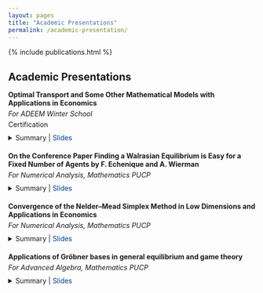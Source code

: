 ```yaml
---
layout: pages
title: "Academic Presentations"
permalink: /academic-presentation/
---
```

{% include publications.html %}

<style>
  .content-academic-presentations {
    max-width: 800px;
    margin: 0 auto;
    text-align: left;
  }
  .content-academic-presentations h2 {
    margin-bottom: 15px;
  }
  .presentation-item {
    margin-bottom: 20px;
  }
  .presentation-item p {
    margin: 5px 0;
  }
  details {
    margin-top: 10px;
  }
  summary {
    cursor: pointer;
  }
  a {
    text-decoration: none;
    color: inherit;
  }

</style>

<div class="content-academic-presentations">
  <h2>Academic Presentations</h2>

  <div class="presentation-item">
    <p><strong>Optimal Transport and Some Other Mathematical Models with Applications in Economics</strong></p>
    <p><em>For ADEEM Winter School</em></p>
    <p><a href="{{ '/files/books-and-papers/adeem.pdf' | relative_url }}" target="_blank">Certification</a></p>
    <details>
      <summary>
        Summary | <a style="color: #003d90" href="{{ '/files/books-and-papers/slides_ot.pdf' | relative_url }}" target="_blank">Slides</a>
      </summary>
      <p>
        Seminar for the Winter School 2023 organized by the Association of Students and Alumni of Mathematics and the Association of Physics Students of PUCP.<br>
        Based on Alfred Galichon's book, <em>Optimal Transport Methods in Economics</em>, and his co-authored paper <em>SISTA: Learning Optimal Transport Costs Under Sparsity Constraints</em>.
      </p>
    </details>
  </div>

  <div class="presentation-item">
    <p>
      <strong>
        On the Conference Paper 
        <a href="https://eml.berkeley.edu/~fechenique/published/sperner.pdf" target="_blank">
          Finding a Walrasian Equilibrium is Easy for a Fixed Number of Agents
        </a>
        by 
        <a href="https://eml.berkeley.edu/~fechenique/index.html" target="_blank">F. Echenique</a>
        and 
        <a href="https://adamwierman.com/" target="_blank">A. Wierman</a>
      </strong>
    </p>
    <p><em>For Numerical Analysis, Mathematics PUCP</em></p>
    <details>
      <summary>
        Summary | <a style="color: #003d90" href="{{ '/files/books-and-papers/walrasian_equilibrium_echenique_wierman.pdf' | relative_url }}" target="_blank">Slides</a>
      </summary>
      <p>
        As part of the midterm assignment for the course <em>Numerical Analysis (2024-2)</em>, I presented the article <em>Finding a Walrasian Equilibrium is Easy for a Finite Number of Agents</em> by Federico Echenique and Adam Wierman.<br>
        The article introduces an algorithm that computes, in polynomial time with respect to the number of goods and a parameter epsilon, an epsilon-Walrasian equilibrium.<br>
        In my presentation, I delved into some of the technical details and provided a comprehensive introduction for those unfamiliar with general equilibrium theory.<br>
        I also proposed some insights on one of the lemmas discussed in the article.
      </p>
    </details>
  </div>


 <div class="presentation-item">
    <p>
      <strong>
       Convergence of the Nelder–Mead Simplex Method in Low Dimensions and Applications in Economics
      </strong>
    </p>
    <p><em>For Numerical Analysis, Mathematics PUCP</em></p>
    <details>
      <summary>
        Summary | <a style="color: #003d90" href="{{ '/files/slides/nelder_mead_slides.pdf' | relative_url }}" target="_blank">Slides</a>
      </summary>
      <p>
        As part of the final assignment for the course <em>Numerical Analysis (2024-2)</em>, I presented the article <em>Convergence properties of the nelder-mead simplex method in low dimensions.</em> Jeffrey Lagarias, James Reeds, M. W. and Wright, P. (1998). <br>
      </p>
    </details>
  </div>

 <div class="presentation-item">
    <p>
      <strong>
       Applications of Gröbner bases in general equilibrium and game theory
      </strong>
    </p>
    <p><em>For Advanced Algebra, Mathematics PUCP</em></p>
    <details>
      <summary>
        Summary | <a style="color: #003d90" href="{{ '/files/slides/slides_groebner.pdf' | relative_url }}" target="_blank">Slides</a>
      </summary>
      <p>
        As part of the final assignment for the course <em>Advanced Algebra (2025-1)</em>, I presented the article <em>Tackling Multiplicity of Equilibria with Gröbner Bases.</em> Felix Kubler and Karl Schmedders (2010). <br>
      </p>
    </details>
  </div>



</div>





